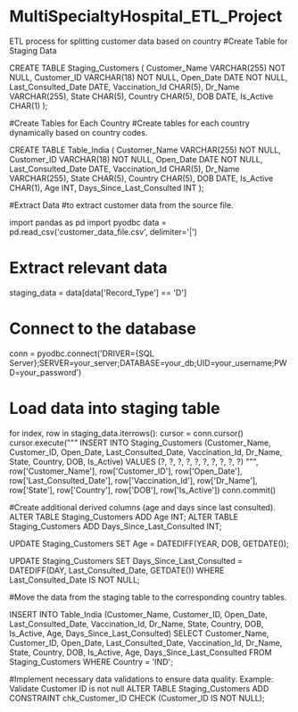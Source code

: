 # MultiSpecialtyHospital_ETL_Project
ETL process for splitting customer data based on country
#Create Table for Staging Data

CREATE TABLE Staging_Customers (
    Customer_Name VARCHAR(255) NOT NULL,
    Customer_ID VARCHAR(18) NOT NULL,
    Open_Date DATE NOT NULL,
    Last_Consulted_Date DATE,
    Vaccination_Id CHAR(5),
    Dr_Name VARCHAR(255),
    State CHAR(5),
    Country CHAR(5),
    DOB DATE,
    Is_Active CHAR(1)
);

#Create Tables for Each Country
#Create tables for each country dynamically based on country codes.

CREATE TABLE Table_India (
    Customer_Name VARCHAR(255) NOT NULL,
    Customer_ID VARCHAR(18) NOT NULL,
    Open_Date DATE NOT NULL,
    Last_Consulted_Date DATE,
    Vaccination_Id CHAR(5),
    Dr_Name VARCHAR(255),
    State CHAR(5),
    Country CHAR(5),
    DOB DATE,
    Is_Active CHAR(1),
    Age INT, Days_Since_Last_Consulted INT ); 

#Extract Data
#to extract customer data from the source file.

import pandas as pd
import pyodbc
data = pd.read_csv('customer_data_file.csv', delimiter='|') 
# Extract relevant data 
staging_data = data[data['Record_Type'] == 'D']
# Connect to the database 
conn = pyodbc.connect('DRIVER={SQL Server};SERVER=your_server;DATABASE=your_db;UID=your_username;PWD=your_password') 
# Load data into staging table 
for index, row in staging_data.iterrows(): cursor = conn.cursor() cursor.execute(""" INSERT INTO Staging_Customers (Customer_Name, Customer_ID, Open_Date, Last_Consulted_Date, Vaccination_Id, Dr_Name, State, Country, DOB, Is_Active) VALUES (?, ?, ?, ?, ?, ?, ?, ?, ?, ?) """, row['Customer_Name'], row['Customer_ID'], row['Open_Date'], row['Last_Consulted_Date'], row['Vaccination_Id'], row['Dr_Name'], row['State'], row['Country'], row['DOB'], row['Is_Active']) conn.commit()

#Create additional derived columns (age and days since last consulted).
ALTER TABLE Staging_Customers ADD Age INT;
ALTER TABLE Staging_Customers ADD Days_Since_Last_Consulted INT;

UPDATE Staging_Customers
SET Age = DATEDIFF(YEAR, DOB, GETDATE());

UPDATE Staging_Customers
SET Days_Since_Last_Consulted = DATEDIFF(DAY, Last_Consulted_Date, GETDATE())
WHERE Last_Consulted_Date IS NOT NULL;

#Move the data from the staging table to the corresponding country tables.

INSERT INTO Table_India (Customer_Name, Customer_ID, Open_Date, Last_Consulted_Date, Vaccination_Id, Dr_Name, State, Country, DOB, Is_Active, Age, Days_Since_Last_Consulted)
SELECT Customer_Name, Customer_ID, Open_Date, Last_Consulted_Date, Vaccination_Id, Dr_Name, State, Country, DOB, Is_Active, Age, Days_Since_Last_Consulted
FROM Staging_Customers
WHERE Country = 'IND';

#Implement necessary data validations to ensure data quality.
Example: Validate Customer ID is not null
ALTER TABLE Staging_Customers
ADD CONSTRAINT chk_Customer_ID CHECK (Customer_ID IS NOT NULL);
